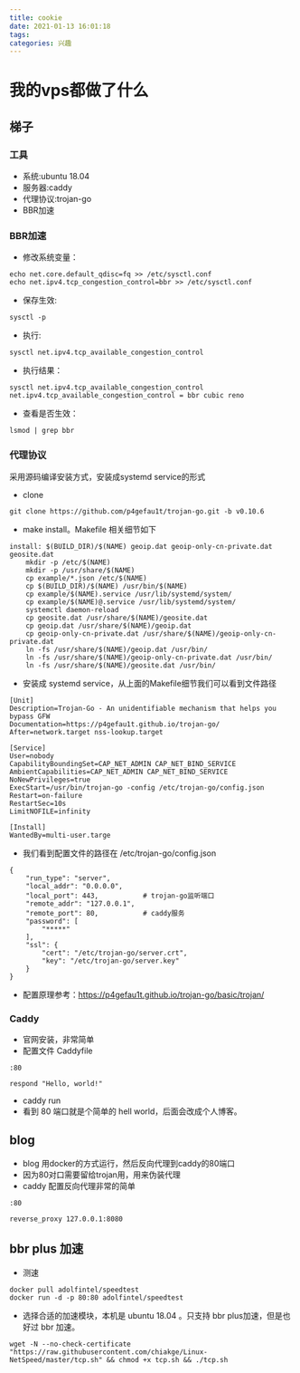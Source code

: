 ```yaml
---
title: cookie
date: 2021-01-13 16:01:18
tags:
categories: 兴趣
---
```


# 我的vps都做了什么

## 梯子
### 工具
- 系统:ubuntu 18.04
- 服务器:caddy
- 代理协议:trojan-go
- BBR加速
### BBR加速
- 修改系统变量：
```
echo net.core.default_qdisc=fq >> /etc/sysctl.conf
echo net.ipv4.tcp_congestion_control=bbr >> /etc/sysctl.conf
```
- 保存生效:
```
sysctl -p
```
- 执行:
```
sysctl net.ipv4.tcp_available_congestion_control
```
- 执行结果：
```
sysctl net.ipv4.tcp_available_congestion_control
net.ipv4.tcp_available_congestion_control = bbr cubic reno
```
- 查看是否生效：
```
lsmod | grep bbr 
```
### 代理协议
采用源码编译安装方式，安装成systemd service的形式
- clone
```
git clone https://github.com/p4gefau1t/trojan-go.git -b v0.10.6
```
- make install。Makefile 相关细节如下
```
install: $(BUILD_DIR)/$(NAME) geoip.dat geoip-only-cn-private.dat geosite.dat
	mkdir -p /etc/$(NAME)
	mkdir -p /usr/share/$(NAME)
	cp example/*.json /etc/$(NAME)
	cp $(BUILD_DIR)/$(NAME) /usr/bin/$(NAME)
	cp example/$(NAME).service /usr/lib/systemd/system/
	cp example/$(NAME)@.service /usr/lib/systemd/system/
	systemctl daemon-reload
	cp geosite.dat /usr/share/$(NAME)/geosite.dat
	cp geoip.dat /usr/share/$(NAME)/geoip.dat
	cp geoip-only-cn-private.dat /usr/share/$(NAME)/geoip-only-cn-private.dat
	ln -fs /usr/share/$(NAME)/geoip.dat /usr/bin/
	ln -fs /usr/share/$(NAME)/geoip-only-cn-private.dat /usr/bin/
	ln -fs /usr/share/$(NAME)/geosite.dat /usr/bin/
```
- 安装成 systemd service，从上面的Makefile细节我们可以看到文件路径
```
[Unit]
Description=Trojan-Go - An unidentifiable mechanism that helps you bypass GFW
Documentation=https://p4gefau1t.github.io/trojan-go/
After=network.target nss-lookup.target

[Service]
User=nobody
CapabilityBoundingSet=CAP_NET_ADMIN CAP_NET_BIND_SERVICE
AmbientCapabilities=CAP_NET_ADMIN CAP_NET_BIND_SERVICE
NoNewPrivileges=true
ExecStart=/usr/bin/trojan-go -config /etc/trojan-go/config.json
Restart=on-failure
RestartSec=10s
LimitNOFILE=infinity

[Install]
WantedBy=multi-user.targe
```
- 我们看到配置文件的路径在 /etc/trojan-go/config.json
```
{
    "run_type": "server",
    "local_addr": "0.0.0.0",
    "local_port": 443,           # trojan-go监听端口
    "remote_addr": "127.0.0.1",
    "remote_port": 80,           # caddy服务
    "password": [
        "*****"
    ],
    "ssl": {
        "cert": "/etc/trojan-go/server.crt",
        "key": "/etc/trojan-go/server.key"
    }
}
```
- 配置原理参考：https://p4gefau1t.github.io/trojan-go/basic/trojan/
### Caddy
- 官网安装，非常简单
- 配置文件 Caddyfile
```
:80

respond "Hello, world!"
```
- caddy run
- 看到 80 端口就是个简单的 hell world，后面会改成个人博客。

## blog
- blog 用docker的方式运行，然后反向代理到caddy的80端口
- 因为80对口需要留给trojan用，用来伪装代理
- caddy 配置反向代理非常的简单
```
:80

reverse_proxy 127.0.0.1:8080
```

## bbr plus 加速
- 测速
```
docker pull adolfintel/speedtest
docker run -d -p 80:80 adolfintel/speedtest
```
- 选择合适的加速模块，本机是 ubuntu 18.04 。只支持 bbr plus加速，但是也好过 bbr 加速。
```
wget -N --no-check-certificate "https://raw.githubusercontent.com/chiakge/Linux-NetSpeed/master/tcp.sh" && chmod +x tcp.sh && ./tcp.sh
```